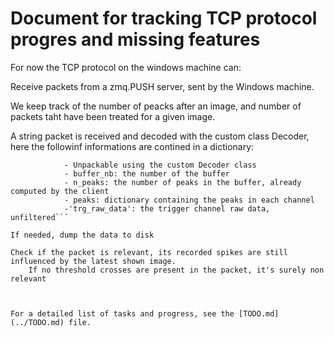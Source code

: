 # Document for tracking TCP protocol progres and missing features

For now the TCP protocol on the windows machine can: 

Receive packets from a zmq.PUSH server, sent by the Windows machine.

We keep track of the number of peacks after an image, and number of packets taht have been treated for a given image.

A string packet is received and decoded with the custom class Decoder, here the followinf informations are contined in a dictionary:

```{'buffer_nb': 10, 'n_peaks': 0,'peaks': {'ch_nb from 0 to 255': np.array(shape=n of peaks in buffer with 'timestamp') } }'}}
            - Unpackable using the custom Decoder class
            - buffer_nb: the number of the buffer
            - n_peaks: the number of peaks in the buffer, already computed by the client
            - peaks: dictionary containing the peaks in each channel
            -'trg_raw_data': the trigger channel raw data, unfiltered```

If needed, dump the data to disk

Check if the packet is relevant, its recorded spikes are still influenced by the latest shown image.
    If no threshold crosses are present in the packet, it's surely non relevant



For a detailed list of tasks and progress, see the [TODO.md](../TODO.md) file.